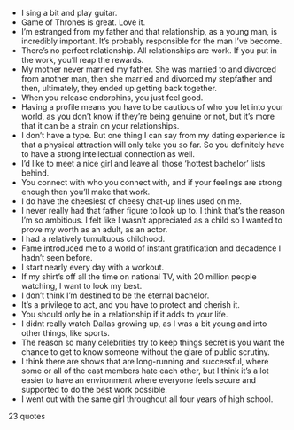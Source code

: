  - I sing a bit and play guitar.
 - Game of Thrones is great. Love it.
 - I’m estranged from my father and that relationship, as a young man, is incredibly important. It’s probably responsible for the man I’ve become.
 - There’s no perfect relationship. All relationships are work. If you put in the work, you’ll reap the rewards.
 - My mother never married my father. She was married to and divorced from another man, then she married and divorced my stepfather and then, ultimately, they ended up getting back together.
 - When you release endorphins, you just feel good.
 - Having a profile means you have to be cautious of who you let into your world, as you don’t know if they’re being genuine or not, but it’s more that it can be a strain on your relationships.
 - I don’t have a type. But one thing I can say from my dating experience is that a physical attraction will only take you so far. So you definitely have to have a strong intellectual connection as well.
 - I’d like to meet a nice girl and leave all those ‘hottest bachelor’ lists behind.
 - You connect with who you connect with, and if your feelings are strong enough then you’ll make that work.
 - I do have the cheesiest of cheesy chat-up lines used on me.
 - I never really had that father figure to look up to. I think that’s the reason I’m so ambitious. I felt like I wasn’t appreciated as a child so I wanted to prove my worth as an adult, as an actor.
 - I had a relatively tumultuous childhood.
 - Fame introduced me to a world of instant gratification and decadence I hadn’t seen before.
 - I start nearly every day with a workout.
 - If my shirt’s off all the time on national TV, with 20 million people watching, I want to look my best.
 - I don’t think I’m destined to be the eternal bachelor.
 - It’s a privilege to act, and you have to protect and cherish it.
 - You should only be in a relationship if it adds to your life.
 - I didnt really watch Dallas growing up, as I was a bit young and into other things, like sports.
 - The reason so many celebrities try to keep things secret is you want the chance to get to know someone without the glare of public scrutiny.
 - I think there are shows that are long-running and successful, where some or all of the cast members hate each other, but I think it’s a lot easier to have an environment where everyone feels secure and supported to do the best work possible.
 - I went out with the same girl throughout all four years of high school.

23 quotes